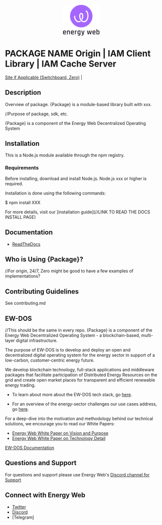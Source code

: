 <p align="center">
  <a href="https://www.energyweb.org" target="blank"><img src="./images/EW.png" width="120" alt="Energy Web Foundation Logo" /></a>
</p>


# PACKAGE NAME Origin | IAM Client Library | IAM Cache Server

[Site if Applicable (Switchboard, Zero)](https://lodash.com/) |

## Description
Overview of package. 
{Package} is a module-based library built with xxx. 

//Purpose of package, sdk, etc. 

{Package} is a component of the Energy Web Decentralized Operating System

## Installation
This is a Node.js module available through the npm registry.

### Requirements

Before installing, download and install Node.js. Node.js xxx or higher is required.

Installation is done using the following commands:

$ npm install XXX

For more details, visit our [installation guide](//LINK TO READ THE DOCS INSTALL PAGE)

## Documentation
- [ReadTheDocs](https://origins.readthedocs.io/en/latest/)

## Who is Using {Package}?
//For origin, 24/7, Zero might be good to have a few examples of implementations? 

## Contributing Guidelines 
See contributing.md

## EW-DOS
//This should be the same in every repo. 
{Package} is a component of the Energy Web Decentralized Operating System - a blockchain-based, multi-layer digital infrastructure. 

The purpose of EW-DOS is to develop and deploy an open and decentralized digital operating system for the energy sector in support of a low-carbon, customer-centric energy future. 

We develop blockchain technology, full-stack applications and middleware packages that facilitate participation of Distributed Energy Resources on the grid and create open market places for transparent and efficient renewable energy trading.

- To learn about more about the EW-DOS tech stack, go [here](https://app.gitbook.com/@energy-web-foundation/s/energy-web/).  

- For an overview of the energy-sector challenges our use cases address, go [here](https://app.gitbook.com/@energy-web-foundation/s/energy-web/our-mission). 

For a deep-dive into the motivation and methodology behind our technical solutions, we encourage you to read our White Papers:

- [Energy Web White Paper on Vision and Purpose](https://www.energyweb.org/reports/EWDOS-Vision-Purpose/)
- [Energy Web  White Paper on Technology Detail](https://www.energyweb.org/wp-content/uploads/2020/06/EnergyWeb-EWDOS-PART2-TechnologyDetail-202006-vFinal.pdf)

[EW-DOS Documentation](https://energy-web-foundation.gitbook.io/energy-web/-Me5n8Kxt3p0Xnzcxm90/)

## Questions and Support
For questions and support please use Energy Web's [Discord channel for Support](https://discord.com/channels/706103009205288990/843970822254362664)

## Connect with Energy Web
- [Twitter](https://twitter.com/energywebx)
- [Discord](https://discord.com/channels/706103009205288990/843970822254362664)
- [Telegram]

